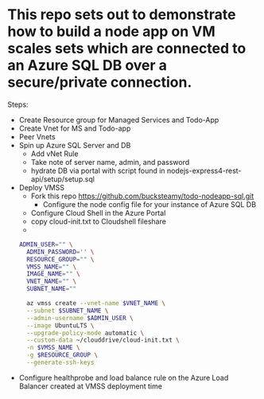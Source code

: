 # This repo sets out to demonstrate how to build a node app on VM scales sets which are connected to an Azure SQL DB over a secure/private connection. 

Steps:

* Create Resource group for Managed Services and Todo-App
* Create Vnet for MS and Todo-app
* Peer Vnets
* Spin up Azure SQL Server and DB
    * Add vNet Rule
    * Take note of server name, admin, and password
    * hydrate DB via portal with script found in nodejs-express4-rest-api/setup/setup.sql
* Deploy VMSS
    * Fork this repo https://github.com/bucksteamy/todo-nodeapp-sql.git
        * Configure the node config file for your instance of Azure SQL DB 
    * Configure Cloud Shell in the Azure Portal
    * copy cloud-init.txt to Cloudshell fileshare
    * 
    ```bash
    ADMIN_USER="" \
      ADMIN_PASSWORD='' \
      RESOURCE_GROUP="" \
      VMSS_NAME="" \
      IMAGE_NAME="" \
      VNET_NAME="" \
      SUBNET_NAME=""

      az vmss create --vnet-name $VNET_NAME \
      --subnet $SUBNET_NAME \
      --admin-username $ADMIN_USER \
      --image UbuntuLTS \
      --upgrade-policy-mode automatic \
      --custom-data ~/clouddrive/cloud-init.txt \
      -n $VMSS_NAME \
      -g $RESOURCE_GROUP \
      --generate-ssh-keys
     ```
* Configure healthprobe and load balance rule on the Azure Load Balancer created at VMSS deployment time
            

